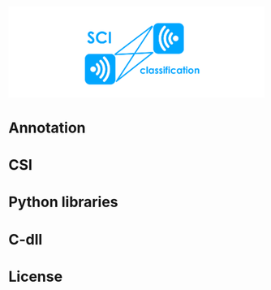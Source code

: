 ![](https://raw.githubusercontent.com/maksimio/csi_classification/master/logo.png)
# Annotation

# CSI

# Python libraries

# C-dll

# License
